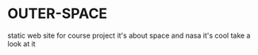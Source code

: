 # OUTER-SPACE
static web site for course project 
it's about space and nasa it's cool take a look at it 
